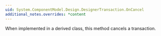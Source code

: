 ```yaml
---
uid: System.ComponentModel.Design.DesignerTransaction.OnCancel
additional_notes.overrides: *content
---
```


<p>When implemented in a derived class, this method cancels a transaction.</p>


